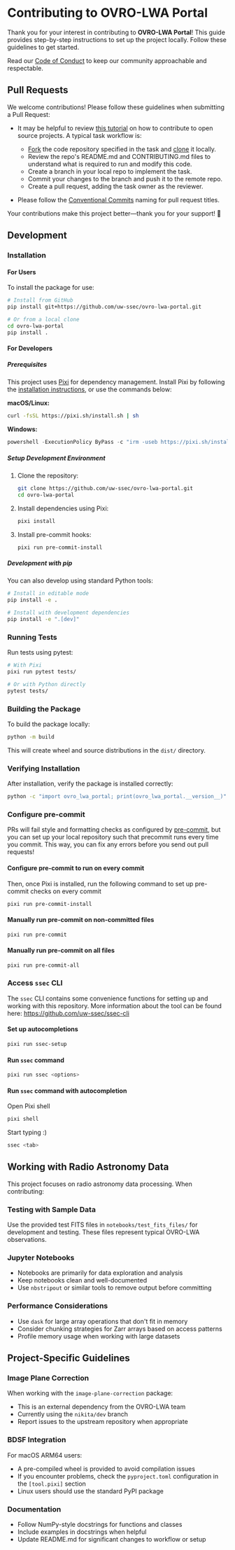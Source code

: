 # Contributing to OVRO-LWA Portal

Thank you for your interest in contributing to **OVRO-LWA Portal**! This guide
provides step-by-step instructions to set up the project locally. Follow these
guidelines to get started.

Read our
[Code of Conduct](https://github.com/uw-ssec/code-of-conduct/blob/main/CODE_OF_CONDUCT.md)
to keep our community approachable and respectable.

## Pull Requests

We welcome contributions! Please follow these guidelines when submitting a Pull
Request:

- It may be helpful to review
  [this tutorial](https://www.dataschool.io/how-to-contribute-on-github/) on how
  to contribute to open source projects. A typical task workflow is:

  - [Fork](https://docs.github.com/en/get-started/quickstart/fork-a-repo) the
    code repository specified in the task and
    [clone](https://docs.github.com/en/repositories/creating-and-managing-repositories/cloning-a-repository)
    it locally.
  - Review the repo's README.md and CONTRIBUTING.md files to understand what is
    required to run and modify this code.
  - Create a branch in your local repo to implement the task.
  - Commit your changes to the branch and push it to the remote repo.
  - Create a pull request, adding the task owner as the reviewer.

- Please follow the
  [Conventional Commits](https://github.com/uw-ssec/rse-guidelines/blob/main/conventional-commits.md)
  naming for pull request titles.

Your contributions make this project better—thank you for your support! 🚀

## Development

### Installation

#### For Users

To install the package for use:

```bash
# Install from GitHub
pip install git+https://github.com/uw-ssec/ovro-lwa-portal.git

# Or from a local clone
cd ovro-lwa-portal
pip install .
```

#### For Developers

##### Prerequisites

This project uses [Pixi](https://pixi.sh) for dependency management. Install
Pixi by following the
[installation instructions](https://pixi.sh/latest/#installation), or use the
commands below:

**macOS/Linux:**

```bash
curl -fsSL https://pixi.sh/install.sh | sh
```

**Windows:**

```powershell
powershell -ExecutionPolicy ByPass -c "irm -useb https://pixi.sh/install.ps1 | iex"
```

##### Setup Development Environment

1. Clone the repository:

   ```bash
   git clone https://github.com/uw-ssec/ovro-lwa-portal.git
   cd ovro-lwa-portal
   ```

2. Install dependencies using Pixi:

   ```bash
   pixi install
   ```

3. Install pre-commit hooks:

   ```bash
   pixi run pre-commit-install
   ```

##### Development with pip

You can also develop using standard Python tools:

```bash
# Install in editable mode
pip install -e .

# Install with development dependencies
pip install -e ".[dev]"
```

### Running Tests

Run tests using pytest:

```bash
# With Pixi
pixi run pytest tests/

# Or with Python directly
pytest tests/
```

### Building the Package

To build the package locally:

```bash
python -m build
```

This will create wheel and source distributions in the `dist/` directory.

### Verifying Installation

After installation, verify the package is installed correctly:

```bash
python -c "import ovro_lwa_portal; print(ovro_lwa_portal.__version__)"
```

### Configure pre-commit

PRs will fail style and formatting checks as configured by
[pre-commit](https://pre-commit.com/), but you can set up your local repository
such that precommit runs every time you commit. This way, you can fix any errors
before you send out pull requests!

#### Configure pre-commit to run on every commit

Then, once Pixi is installed, run the following command to set up pre-commit
checks on every commit

```bash
pixi run pre-commit-install
```

#### Manually run pre-commit on non-committed files

```bash
pixi run pre-commit
```

#### Manually run pre-commit on all files

```bash
pixi run pre-commit-all
```

### Access `ssec` CLI

The `ssec` CLI contains some convenience functions for setting up and working
with this repository. More information about the tool can be found here:
<https://github.com/uw-ssec/ssec-cli>

#### Set up autocompletions

```bash
pixi run ssec-setup
```

#### Run `ssec` command

```bash
pixi run ssec <options>
```

#### Run `ssec` command with autocompletion

Open Pixi shell

```bash
pixi shell
```

Start typing :)

```bash
ssec <tab>
```

## Working with Radio Astronomy Data

This project focuses on radio astronomy data processing. When contributing:

### Testing with Sample Data

Use the provided test FITS files in `notebooks/test_fits_files/` for development
and testing. These files represent typical OVRO-LWA observations.

### Jupyter Notebooks

- Notebooks are primarily for data exploration and analysis
- Keep notebooks clean and well-documented
- Use `nbstripout` or similar tools to remove output before committing

### Performance Considerations

- Use `dask` for large array operations that don't fit in memory
- Consider chunking strategies for Zarr arrays based on access patterns
- Profile memory usage when working with large datasets

## Project-Specific Guidelines

### Image Plane Correction

When working with the `image-plane-correction` package:

- This is an external dependency from the OVRO-LWA team
- Currently using the `nikita/dev` branch
- Report issues to the upstream repository when appropriate

### BDSF Integration

For macOS ARM64 users:

- A pre-compiled wheel is provided to avoid compilation issues
- If you encounter problems, check the `pyproject.toml` configuration in the `[tool.pixi]` section
- Linux users should use the standard PyPI package

### Documentation

- Follow NumPy-style docstrings for functions and classes
- Include examples in docstrings when helpful
- Update README.md for significant changes to workflow or setup
